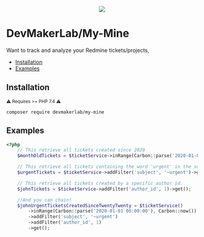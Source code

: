 <p align="center">
<img src="https://user-images.githubusercontent.com/51158042/132866397-5f187b7d-5d56-46aa-877c-bee24ac333d8.png">
</p>

# DevMakerLab/My-Mine

Want to track and analyze your Redmine tickets/projects, 

* [Installation](#installation)
* [Examples](#examples)

## Installation
<small>⚠️ Requires >= PHP 7.4 ⚠️</small>
```shell
composer require devmakerlab/my-mine
```

## Examples

```php
<?php
    // This retrieve all tickets created since 2020
    $monthOldTickets = $ticketService->inRange(Carbon::parse('2020-01-01 00:00:00'), Carbon::now())->get();

    // This retrieve all tickets containing the word 'urgent' in the subject.
    $urgentTickets = $ticketService->addFilter('subject', '~urgent')->get();

    // This retrieve all tickets created by a specific author id.
    $johnTickets = $ticketService->addFilter('author_id', 1)->get();

    //And you can chain!
    $johnUrgentTicketsCreatedSinceTwentyTwenty = $ticketService()
        ->inRange(Carbon::parse('2020-01-01 00:00:00'), Carbon::now())
        ->addFilter('subject', '~urgent')
        ->addFilter('author_id', 1)
        ->get();
```
